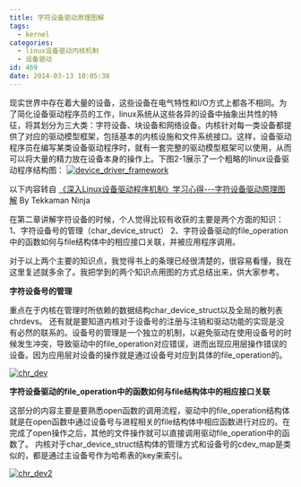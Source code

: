 ```yaml
---
title: 字符设备驱动原理图解
tags:
  - kernel
categories:
  - linux设备驱动内核机制
  - 设备驱动
id: 469
date: 2014-03-13 10:05:38
---
```


现实世界中存在着大量的设备，这些设备在电气特性和I/O方式上都各不相同。为了简化设备驱动程序员的工作，linux系统从这些各异的设备中抽象出共性的特征，将其划分为三大类：字符设备、块设备和网络设备。内核针对每一类设备都提供了对应的驱动模型框架，包括基本的内核设施和文件系统接口。这样，设备驱动程序员在编写某类设备驱动程序时，就有一套完整的驱动模型框架可以使用，从而可以将大量的精力放在设备本身的操作上。下图2-1展示了一个粗略的linux设备驱动程序结构图：
[![device_driver_framework](http://jarson.in/wp-content/uploads/2014/03/device_driver_framework-277x300.png)](http://jarson.in/wp-content/uploads/2014/03/device_driver_framework.png)
<!--more-->
以下内容转自 [《深入Linux设备驱动程序机制》学习心得---字符设备驱动原理图解](http://blog.chinaunix.net/uid-20543672-id-3203690.html) By Tekkaman Ninja

在第二章讲解字符设备的时候，个人觉得比较有收获的主要是两个方面的知识：
1、字符设备号的管理（char_device_struct）
2、字符设备驱动的file_operation中的函数如何与file结构体中的相应接口关联，并被应用程序调用。

对于以上两个主要的知识点，我觉得书上的条理已经很清楚的，很容易看懂，我在这里复述就多余了。我把学到的两个知识点用图的方式总结出来，供大家参考。

**字符设备号的管理**

重点在于内核在管理时所依赖的数据结构char_device_struct以及全局的散列表chrdevs。
还有就是要知道内核对于设备号的注册与注销和驱动功能的实现是没有必然的联系的。设备号的管理是一个独立的机制，以避免驱动在使用设备号的时候发生冲突，导致驱动中的file_operation对应错误，进而出现应用层操作错误的设备。因为应用层对设备的操作就是通过设备号对应到具体的file_operation的。

[![chr_dev](http://jarson.in/wp-content/uploads/2014/03/chr_dev-249x300.jpg)](http://jarson.in/wp-content/uploads/2014/03/chr_dev.jpg)

**字符设备驱动的file_operation中的函数如何与file结构体中的相应接口关联**

这部分的内容主要是要熟悉open函数的调用流程，驱动中的file_operation结构体就是在open函数中通过设备号与进程相关的file结构体中相应函数进行对应的。在完成了open操作之后，其他的文件操作就可以直接调用驱动file_operation中的函数了。
内核对于char_device_struct结构体的管理方式和设备号的cdev_map是类似的，都是通过主设备号作为哈希表的key来索引。

[![chr_dev2](http://jarson.in/wp-content/uploads/2014/03/chr_dev2-256x300.jpg)](http://jarson.in/wp-content/uploads/2014/03/chr_dev2.jpg)